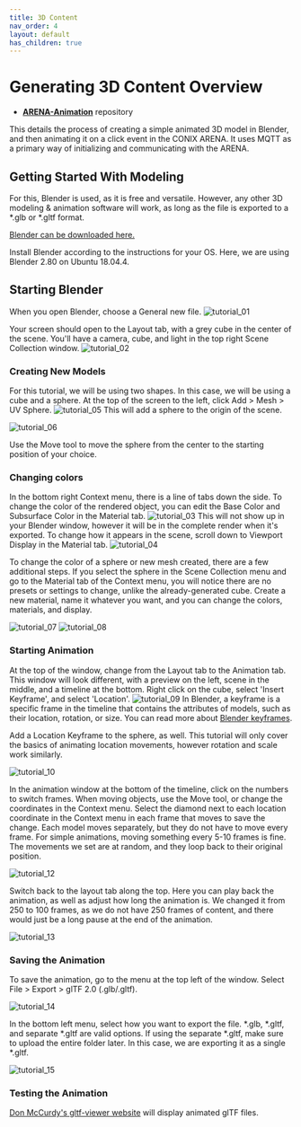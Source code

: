 ```yaml
---
title: 3D Content
nav_order: 4
layout: default
has_children: true
---
```


# Generating 3D Content Overview

- [**ARENA-Animation**](https://github.com/conix-center/ARENA-Animation) repository

This details the process of creating a simple animated 3D model in Blender, and then animating it on a click event in the CONIX ARENA. It uses MQTT as a primary way of initializing and communicating with the ARENA.

## Getting Started With Modeling
For this, Blender is used, as it is free and versatile. However, any other 3D modeling & animation software will work, as long as the file is exported to a *.glb or *.gltf format.

[Blender can be downloaded here.](https://www.blender.org/download/)

Install Blender according to the instructions for your OS. Here, we are using Blender 2.80 on Ubuntu 18.04.4.

## Starting Blender
When you open Blender, choose a General new file. ![tutorial_01](/assets/img/blender/tutorial_01.png)

Your screen should open to the Layout tab, with a grey cube in the center of the scene. You'll have a camera, cube, and light in the top right Scene Collection window. ![tutorial_02](/assets/img/blender/tutorial_02.png)

### Creating New Models
For this tutorial, we will be using two shapes. In this case, we will be using a cube and a sphere. At the top of the screen to the left, click Add > Mesh > UV Sphere. ![tutorial_05](/assets/img/blender/tutorial_05.png) This will add a sphere to the origin of the scene.


![tutorial_06](/assets/img/blender/tutorial_06.png)

Use the Move tool to move the sphere from the center to the starting position of your choice.

### Changing colors
In the bottom right Context menu, there is a line of tabs down the side. To change the color of the rendered object, you can edit the Base Color and Subsurface Color in the Material tab. ![tutorial_03](/assets/img/blender/tutorial_03.png) This will not show up in your Blender window, however it will be in the complete render when it's exported. To change how it appears in the scene, scroll down to Viewport Display in the Material tab. ![tutorial_04](/assets/img/blender/tutorial_04.png)

To change the color of a sphere or new mesh created, there are a few additional steps. If you select the sphere in the Scene Collection menu and go to the Material tab of the Context menu, you will notice there are no presets or settings to change, unlike the already-generated cube. Create a new material, name it whatever you want, and you can change the colors, materials, and display.

![tutorial_07](/assets/img/blender/tutorial_07.png) ![tutorial_08](/assets/img/blender/tutorial_08.png)
### Starting Animation
At the top of the window, change from the Layout tab to the Animation tab. This window will look different, with a preview on the left, scene in the middle, and a timeline at the bottom. Right click on the cube, select 'Insert Keyframe', and select 'Location'. ![tutorial_09](/assets/img/blender/tutorial_09.png) In Blender, a keyframe is a specific frame in the timeline that contains the attributes of models, such as their location, rotation, or size. You can read more about [Blender keyframes](https://docs.blender.org/manual/en/latest/animation/keyframes/introduction.html).

Add a Location Keyframe to the sphere, as well. This tutorial will only cover the basics of animating location movements, however rotation and scale work similarly.

![tutorial_10](/assets/img/blender/tutorial_10.png)

In the animation window at the bottom of the timeline, click on the numbers to switch frames. When moving objects, use the Move tool, or change the coordinates in the Context menu. Select the diamond next to each location coordinate in the Context menu in each frame that moves to save the change. Each model moves separately, but they do not have to move every frame. For simple animations, moving something every 5-10 frames is fine. The movements we set are at random, and they loop back to their original position.

![tutorial_12](/assets/img/blender/tutorial_12.png)

Switch back to the layout tab along the top. Here you can play back the animation, as well as adjust how long the animation is. We changed it from 250 to 100 frames, as we do not have 250 frames of content, and there would just be a long pause at the end of the animation.

![tutorial_13](/assets/img/blender/tutorial_13.png)

### Saving the Animation
To save the animation, go to the menu at the top left of the window. Select File > Export > glTF 2.0 (.glb/.gltf).

![tutorial_14](/assets/img/blender/tutorial_14.png)

In the bottom left menu, select how you want to export the file. \*.glb, \*.gltf, and separate \*.gltf are valid options. If using the separate \*.gltf, make sure to upload the entire folder later. In this case, we are exporting it as a single \*.gltf.

![tutorial_15](/assets/img/blender/tutorial_15.png)

### Testing the Animation
[Don McCurdy's gltf-viewer website](https://gltf-viewer.donmccurdy.com/) will display animated glTF files.
